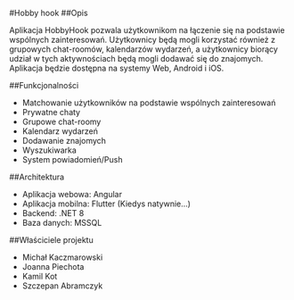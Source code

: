 
#Hobby hook
##Opis

Aplikacja HobbyHook pozwala użytkownikom na łączenie się na podstawie wspólnych zainteresowań. Użytkownicy będą mogli korzystać również z grupowych chat-roomów, kalendarzów wydarzeń, a użytkownicy biorący udział w tych aktywnościach będą mogli dodawać się do znajomych. Aplikacja będzie dostępna na systemy Web, Android i iOS.

##Funkcjonalności
- Matchowanie użytkowników na podstawie wspólnych zainteresowań
- Prywatne chaty
- Grupowe chat-roomy
- Kalendarz wydarzeń
- Dodawanie znajomych
- Wyszukiwarka
- System powiadomień/Push

##Architektura
- Aplikacja webowa: Angular
- Aplikacja mobilna: Flutter (Kiedys natywnie...)
- Backend: .NET 8
- Baza danych: MSSQL 

##Właściciele projektu
- Michał Kaczmarowski
- Joanna Piechota
- Kamil Kot
- Szczepan Abramczyk
